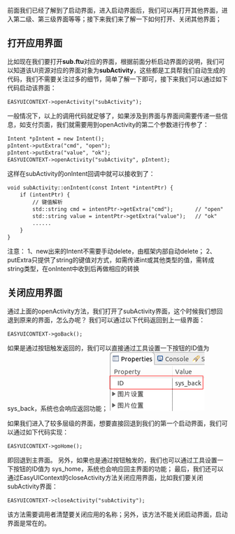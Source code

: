 前面我们已经了解到了启动界面，进入启动界面后，我们可以再打开其他界面，进入第二级、第三级界面等等；接下来我们来了解一下如何打开、关闭其他界面；

## 打开应用界面
比如现在我们要打开**sub.ftu**对应的界面，根据前面分析启动界面的说明，我们可以知道该UI资源对应的界面对象为**subActivity**，这些都是工具帮我们自动生成的代码，我们不需要关注过多的细节，简单了解一下即可，接下来我们可以通过如下代码启动该界面：
~~~
EASYUICONTEXT->openActivity("subActivity");
~~~
一般情况下，以上的调用代码就足够了，如果涉及到界面与界面间需要传递一些信息，如支付页面，我们就需要用到openActivity的第二个参数进行传参了：
~~~
Intent *pIntent = new Intent();
pIntent->putExtra("cmd", "open");
pIntent->putExtra("value", "ok");
EASYUICONTEXT->openActivity("subActivity", pIntent);
~~~
这样在subActivity的onIntent回调中就可以接收到了：
~~~
void subActivity::onIntent(const Intent *intentPtr) {
    if (intentPtr) {
        // 键值解析
        std::string cmd = intentPtr->getExtra("cmd");		// "open"
        std::string value = intentPtr->getExtra("value");	// "ok"
        ......
    }
}
~~~
注意：
1、new出来的Intent不需要手动delete，由框架内部自动delete；
2、putExtra只提供了string的键值对方式，如需传递int或其他类型的值，需转成string类型，在onIntent中收到后再做相应的转换

## 关闭应用界面
通过上面的openActivity方法，我们打开了subActivity界面，这个时候我们想回退到原来的界面，怎么办呢？
我们可以通过以下代码返回到上一级界面：
~~~
EASYUICONTEXT->goBack();
~~~
如果是通过按钮触发返回的，我们可以直接通过工具设置一下按钮的ID值为 sys_back，系统也会响应返回功能；
![](images/Screenshotfrom2018-06-06220522.png)

如果我们进入了较多层级的界面，想要直接回退到我们的第一个启动界面，我们可以通过如下代码实现：
~~~
EASYUICONTEXT->goHome();
~~~
即回退到主界面。
另外，如果也是通过按钮触发的，我们也可以通过工具设置一下按钮的ID值为 sys_home，系统也会响应回主界面的功能；
最后，我们还可以通过EasyUIContext的closeActivity方法关闭应用界面，比如我们要关闭subActivity界面：
~~~
EASYUICONTEXT->closeActivity("subActivity");
~~~
该方法需要调用者清楚要关闭应用的名称；另外，该方法不能关闭启动界面，启动界面是常在的。